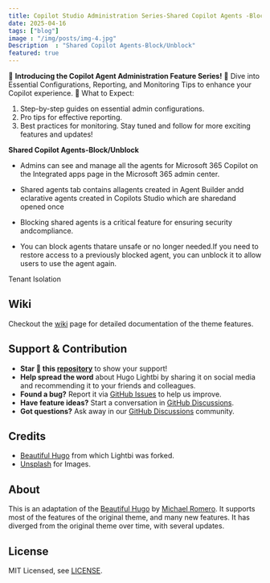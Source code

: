 ```yaml
---
title: Copilot Studio Administration Series-Shared Copilot Agents -Block/Unblock
date: 2025-04-16
tags: ["blog"]
image : "/img/posts/img-4.jpg"
Description  : "Shared Copilot Agents-Block/Unblock"
featured: true
---
```

🚀 **Introducing the Copilot Agent Administration Feature Series!** 🚀
Dive into Essential Configurations, Reporting, and Monitoring Tips to enhance your Copilot experience.
🔧 What to Expect:
1. Step-by-step guides on essential admin configurations.
2. Pro tips for effective reporting.
3. Best practices for monitoring.
Stay tuned and follow for more exciting features and updates!

**Shared Copilot Agents-Block/Unblock**
* Admins can see and manage all the agents for Microsoft 365 Copilot on the Integrated apps page in the Microsoft 365 admin center.

* Shared agents tab contains allagents created in Agent Builder andd eclarative agents created in Copilots Studio which are sharedand opened once
* Blocking shared agents is a critical feature for ensuring security andcompliance. 
* You can block agents thatare unsafe or no longer needed.If you need to restore access to a previously blocked agent, you can unblock it to allow users to use the agent again.





Tenant Isolation
## Wiki

Checkout the [wiki](https://github.com/binokochumolvarghese/lightbi-hugo/wiki) page for detailed documentation of the theme features.

## Support & Contribution

- **Star 🌟 this [repository](https://github.com/binokochumolvarghese/lightbi-hugo)** to show your support!
- **Help spread the word** about Hugo Lightbi by sharing it on social media and recommending it to your friends and colleagues.
- **Found a bug?** Report it via [GitHub Issues](https://github.com/binokochumolvarghese/lightbi-hugo/issues/new) to help us improve.
- **Have feature ideas?** Start a conversation in [GitHub Discussions](https://github.com/binokochumolvarghese/lightbi-hugo/discussions).
- **Got questions?** Ask away in our [GitHub Discussions](https://github.com/binokochumolvarghese/lightbi-hugo/discussions) community.

## Credits

- [Beautiful Hugo](https://github.com/halogenica/beautifulhugo) from which Lightbi was forked.
- [Unsplash](https://unsplash.com/) for Images.

## About

This is an adaptation of the [Beautiful Hugo](https://github.com/halogenica/beautifulhugo) by [Michael Romero](https://github.com/halogenica). It supports most of the features of the original theme, and many new features. It has diverged from the original theme over time, with several updates.

## License

MIT Licensed, see [LICENSE](https://github.com/binokochumolvarghese/lightbi-hugo/blob/master/LICENSE).



